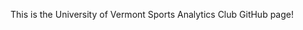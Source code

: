 This is the University of Vermont Sports Analytics Club GitHub page!

<!---
UVMSAC/UVMSAC is a ✨ special ✨ repository because its `README.md` (this file) appears on your GitHub profile.
You can click the Preview link to take a look at your changes.
--->
